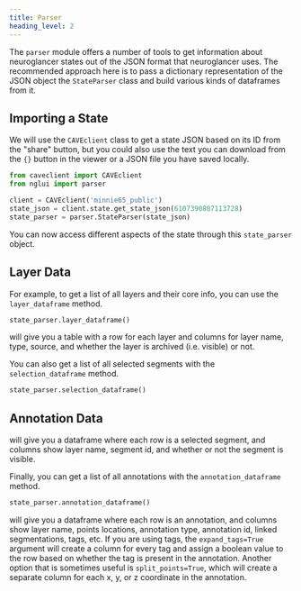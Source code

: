 ```yaml
---
title: Parser
heading_level: 2
---
```


The `parser` module offers a number of tools to get information about neuroglancer states out of the JSON format that neuroglancer uses.
The recommended approach here is to pass a dictionary representation of the JSON object the `StateParser` class and build various kinds of dataframes from it.

## Importing a State

We will use the `CAVEclient` class to get a state JSON based on its ID from the "share" button, but you could also use the text you can download from the `{}` button in the viewer or a JSON file you have saved locally.

```python
from caveclient import CAVEclient
from nglui import parser

client = CAVEclient('minnie65_public')
state_json = client.state.get_state_json(6107390807113728)
state_parser = parser.StateParser(state_json)
```

You can now access different aspects of the state through this `state_parser` object.

## Layer Data 

For example, to get a list of all layers and their core info, you can use the `layer_dataframe` method.

```python
state_parser.layer_dataframe()
```

will give you a table with a row for each layer and columns for layer name, type, source, and whether the layer is archived (i.e. visible) or not.

You can also get a list of all selected segments with the `selection_dataframe` method.

```python
state_parser.selection_dataframe()
```

## Annotation Data

will give you a dataframe where each row is a selected segment, and columns show layer name, segment id, and whether or not the segment is visible.

Finally, you can get a list of all annotations with the `annotation_dataframe` method.

```python
state_parser.annotation_dataframe()
```

will give you a dataframe where each row is an annotation, and columns show layer name, points locations, annotation type, annotation id, linked segmentations, tags, etc. If you are using tags, the `expand_tags=True` argument will create a column for every tag and assign a boolean value to the row based on whether the tag is present in the annotation.
Another option that is sometimes useful is `split_points=True`, which will create a separate column for each x, y, or z coordinate in the annotation.

